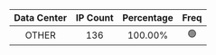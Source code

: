 | Data Center | IP Count | Percentage | Freq |
|:------------:|:--------:|:-----------:|:-----:|
| OTHER | 136 | 100.00% | 🟢 |